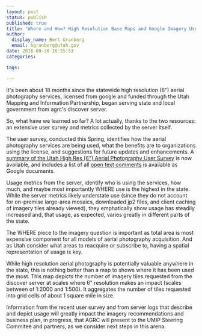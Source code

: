 ```yaml
---
layout: post
status: publish
published: true
title: 'Where and How? High Resolution Base Maps and Google Imagery Useage'
author:
  display_name: Bert Granberg
  email: bgranberg@utah.gov
date: 2016-09-30 16:55:53
categories:

tags:

---
```


It's been about 18 months since the statewide high resolution (6") aerial photography services, licensed from google and funded through the Utah Mapping and Information Partnership, began serving state and local government from agrc's discover server.

So, what have we learned so far? A lot actually, thanks to the two resources: an extensive user survey and metrics collected by the server itself.

The user survey, conducted this Spring, identifies how the aerial photography services are being used, what the benefits are to organizations using the license, and suggestions for future updates and enhancements. A [summary of the Utah High Res (6") Aerial Photography User Survey](https://docs.google.com/document/d/1iwLi8icm3OqF0GvEnblD6REiwcmUdug03Dny2vvXMMM/edit?usp=sharing) is now available, and includes a list of all [open text comments](https://docs.google.com/document/d/1iwLi8icm3OqF0GvEnblD6REiwcmUdug03Dny2vvXMMM/edit?usp=sharing) is available as Google documents.

Usage metrics from the server, identify who is using the services, how much, and maybe most importantly WHERE use is the highest in the state. While the server metrics likely understate use (since they do not account for on-premise large-area mosaics, downloaded jp2 files, and client caching of imagery tiles already viewed), they emphatically show usage has steadily increased and, that usage, as expected, varies greatly in different parts of the state. 

The WHERE piece to the imagery question is important as total area is most expensive component for all models of aerial photography acquisition. And as Utah consider what areas to reacquire or subscribe to, having a spatial representation of usage is key.

While high resolution aerial photography is potentially valuable anywhere in the state, this is nothing better than a map to shows where it has been used the most. This map depicts the number of imagery tiles requested from the discover server at scales where 6" resolution makes an impact (scales between of 1:2000 and 1:500). It aggregates the number of tiles requested into grid cells of about 1 square mile in size.

Information from the recent user survey and from server logs that describe and depict usage will greatly impact the imagery recommendations and business plan, in progress, that AGRC will present to the UMIP Steering Commitee and partners, as we consider next steps in this arena.
